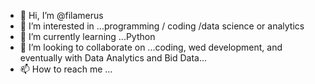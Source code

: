 - 👋 Hi, I’m @filamerus
- 👀 I’m interested in ...programming / coding /data science or analytics
- 🌱 I’m currently learning ...Python
- 💞️ I’m looking to collaborate on ...coding, wed development, and eventually with Data Analytics and Bid Data...
- 📫 How to reach me ... 

<!---
filamerus/filamerus is a ✨ special ✨ repository because its `README.md` (this file) appears on your GitHub profile.
You can click the Preview link to take a look at your changes.
--->
